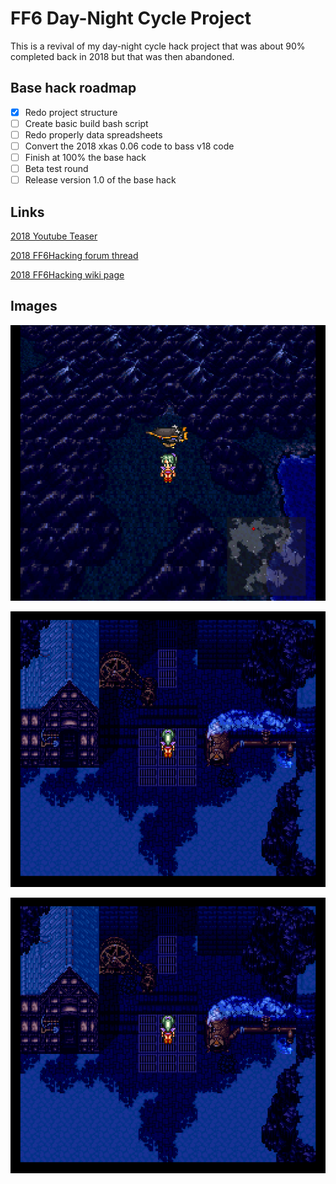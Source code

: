 # FF6 Day-Night Cycle Project

This is a revival of my day-night cycle hack project that was about
90% completed back in 2018 but that was then abandoned.

## Base hack roadmap
- [x] Redo project structure
- [ ] Create basic build bash script
- [ ] Redo properly data spreadsheets
- [ ] Convert the 2018 xkas 0.06 code to bass v18 code
- [ ] Finish at 100% the base hack
- [ ] Beta test round
- [ ] Release version 1.0 of the base hack

## Links

[2018 Youtube Teaser](https://www.youtube.com/watch?v=Zv1pSxsS8ww)

[2018 FF6Hacking forum thread](https://www.ff6hacking.com/forums/thread-3756.html)

[2018 FF6Hacking wiki page](https://www.ff6hacking.com/wiki/doku.php?id=ff3:ff3us:patches:madsiur:cycle)

## Images

![Nighttime on the world map](media/screenshot_a.png)

![Nighttime in Narshe](media/screenshot_b.png)

![Nighttime airship ride](media/screenshot_b.png)


